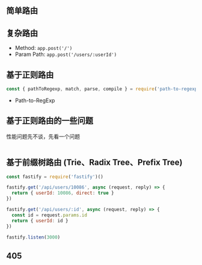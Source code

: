 ## 简单路由


## 复杂路由

+ Method: `app.post('/')`
+ Param Path: `app.post('/users/:userId')`

## 基于正则路由

``` js
const { pathToRegexp, match, parse, compile } = require('path-to-regexp')
```
+ Path-to-RegExp

## 基于正则路由的一些问题

性能问题先不谈，先看一个问题

``` js

```

## 基于前缀树路由 (Trie、Radix Tree、Prefix Tree)

``` js
const fastify = require('fastify')()

fastify.get('/api/users/10086', async (request, reply) => {
  return { userId: 10086, direct: true }
})

fastify.get('/api/users/:id', async (request, reply) => {
  const id = request.params.id
  return { userId: id }
})

fastify.listen(3000)
```

## 405